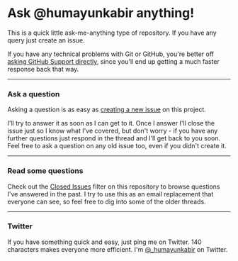 # Ask @humayunkabir anything!

This is a quick little ask-me-anything type of repository. If you have any query just create an issue.

If you have any technical problems with Git or GitHub, you're better off 
[asking GitHub Support directly](https://github.com/contact), since you'll
end up getting a much faster response back that way.

---

### Ask a question

Asking a question is as easy as
[creating a new issue](https://github.com/humayunkabir/ama/issues/new) on this
project.

I'll try to answer it as soon as I can get to it. Once I answer I'll close the
issue just so I know what I've covered, but don't worry - if you have any further
questions just respond in the thread and I'll get back to you soon. Feel free to
ask a question on any old issue too, even if you didn't create it.

---

### Read some questions

Check out the [Closed Issues](https://github.com/humayunkabir/ama/issues?sort=created&direction=desc&state=closed&page=1)
filter on this repository to browse questions I've answered in the past. I try
to use this as an email replacement that everyone can see, so feel free to dig
into some of the older threads.

---

### Twitter

If you have something quick and easy, just ping me on Twitter. 140 characters
makes everyone more efficient. I'm [@_humayunkabir](https://twitter.com/_humayunkabir) on
Twitter.